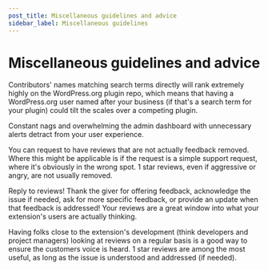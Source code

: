 ```yaml
---
post_title: Miscellaneous guidelines and advice
sidebar_label: Miscellaneous guidelines
---
```


# Miscellaneous guidelines and advice

Contributors' names matching search terms directly will rank extremely highly on the WordPress.org plugin repo, which means that having a WordPress.org user named after your business (if that's a search term for your plugin) could tilt the scales over a competing plugin.

Constant nags and overwhelming the admin dashboard with unnecessary alerts detract from your user experience.

You can request to have reviews that are not actually feedback removed. Where this might be applicable is if the request is a simple support request, where it's obviously in the wrong spot. 1 star reviews, even if aggressive or angry, are not usually removed.

Reply to reviews! Thank the giver for offering feedback, acknowledge the issue if needed, ask for more specific feedback, or provide an update when that feedback is addressed! Your reviews are a great window into what your extension's users are actually thinking.

Having folks close to the extension's development (think developers and project managers) looking at reviews on a regular basis is a good way to ensure the customers voice is heard. 1 star reviews are among the most useful, as long as the issue is understood and addressed (if needed).
